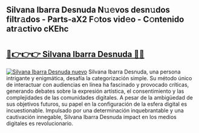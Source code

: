 ## Silvana Ibarra Desnuda N𝚞𝚎vos desn𝚞dos filtr𝚊dos - Parts-aX2 F𝚘tos vid𝚎o - C𝚘ntenido atr𝚊ctivo cKEhc

# <h2><a href="http://mb7ztqt.tromn.icu/?c=Silvana+Ibarra+Desnuda">🔗👉👉👉 Silvana Ibarra Desnuda 🔗🔗</a></h2>

[![Silvana Ibarra Desnuda nuevo](https://i.imgur.com/pEAQMta.gif)](http://mb7ztqt.tromn.icu/?c=Silvana+Ibarra+Desnuda)
Silvana Ibarra Desnuda, una persona intrigante y enigmática, desafía la categorización simple. Su método único de interactuar con audiencias en línea ha fascinado y provocado críticas, generando debates sobre la expresión artística, el consentimiento y las complejidades de las comunidades digitales. A pesar de la ambigüedad de sus objetivos futuros, su papel en la configuración de la esfera digital es incuestionable. Impulsado por una determinación inquebrantable y una cautivación innegable, Silvana Ibarra Desnuda impact en los medios digitales es revolucionario.
